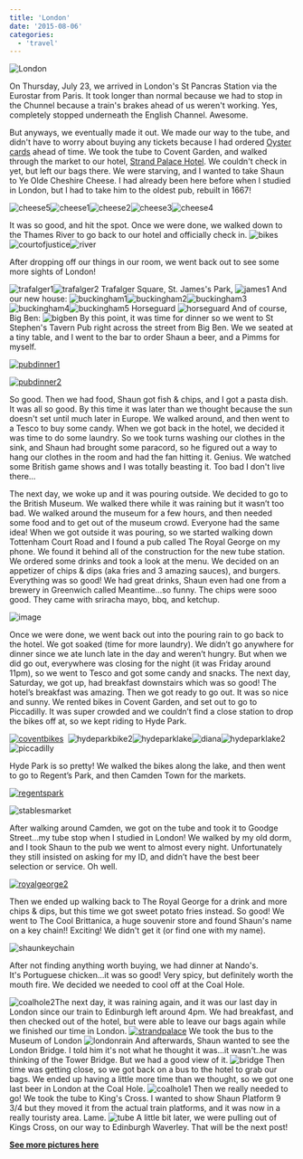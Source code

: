 ```yaml
---
title: 'London'
date: '2015-08-06'
categories:
  - 'travel'
---
```


![London](images/londonCBR.png)

On Thursday, July 23, we arrived in London's St Pancras Station via the Eurostar from Paris. It took longer than normal because we had to stop in the Chunnel because a train's brakes ahead of us weren't working. Yes, completely stopped underneath the English Channel. Awesome.

But anyways, we eventually made it out. We made our way to the tube, and didn't have to worry about buying any tickets because I had ordered [Oyster cards](https://tfl.gov.uk/travel-information/visiting-london/) ahead of time. We took the tube to Covent Garden, and walked through the market to our hotel, [Strand Palace Hotel](https://www.strandpalacehotel.co.uk/). We couldn't check in yet, but left our bags there. We were starving, and I wanted to take Shaun to Ye Olde Cheshire Cheese. I had already been here before when I studied in London, but I had to take him to the oldest pub, rebuilt in 1667!

![cheese5](images/cheese5.jpg)![cheese1](images/cheese1.jpg)![cheese2](images/cheese2.jpg)![cheese3](images/cheese3.jpg)![cheese4](images/cheese4.jpg)

It was so good, and hit the spot. Once we were done, we walked down to the Thames River to go back to our hotel and officially check in. ![bikes](images/bikes.jpg)![courtofjustice](images/courtofjustice.jpg)![river](images/river.jpg)

After dropping off our things in our room, we went back out to see some more sights of London!

![trafalger1](images/trafalger1.jpg)![trafalger2](images/trafalger2.jpg) Trafalger Square, St. James's Park, ![james1](images/james1.jpg) And our new house: ![buckingham1](images/buckingham1.jpg)![buckingham2](images/buckingham2.jpg)![buckingham3](images/buckingham3.jpg)![buckingham4](images/buckingham4.jpg)![buckingham5](images/buckingham5.jpg) Horseguard ![horseguard](images/horseguard.jpg) And of course, Big Ben: ![bigben](images/bigben.jpg) By this point, it was time for dinner so we went to St Stephen's Tavern Pub right across the street from Big Ben. We we seated at a tiny table, and I went to the bar to order Shaun a beer, and a Pimms for myself.

[![pubdinner1](images/pubdinner1.jpg)](https://images-blogger-opensocial.googleusercontent.com/gadgets/proxy?url=http%3A%2F%2Fblog.kaleighscruggs.com%2Fwp-content%2Fuploads%2F2015%2F09%2Fpubdinner1.jpg&container=blogger&gadget=a&rewriteMime=image%2F*)

[![pubdinner2](images/pubdinner2.jpg)](https://images-blogger-opensocial.googleusercontent.com/gadgets/proxy?url=http%3A%2F%2Fblog.kaleighscruggs.com%2Fwp-content%2Fuploads%2F2015%2F09%2Fpubdinner2.jpg&container=blogger&gadget=a&rewriteMime=image%2F*)

So good. Then we had food, Shaun got fish & chips, and I got a pasta dish. It was all so good. By this time it was later than we thought because the sun doesn't set until much later in Europe. We walked around, and then went to a Tesco to buy some candy. When we got back in the hotel, we decided it was time to do some laundry. So we took turns washing our clothes in the sink, and Shaun had brought some paracord, so he figured out a way to hang our clothes in the room and had the fan hitting it. Genius. We watched some British game shows and I was totally beasting it. Too bad I don't live there...

The next day, we woke up and it was pouring outside. We decided to go to the British Museum. We walked there while it was raining but it wasn’t too bad. We walked around the museum for a few hours, and then needed some food and to get out of the museum crowd. Everyone had the same idea! When we got outside it was pouring, so we started walking down Tottenham Court Road and I found a pub called The Royal George on my phone. We found it behind all of the construction for the new tube station. We ordered some drinks and took a look at the menu. We decided on an appetizer of chips & dips (aka fries and 3 amazing sauces), and burgers. Everything was so good! We had great drinks, Shaun even had one from a brewery in Greenwich called Meantime…so funny. The chips were sooo good. They came with sriracha mayo, bbq, and ketchup.

![image](https://i0.wp.com/blog.kaleighscruggs.com/wp-content/uploads/2015/09/royalgeorge.jpg?w=1056?w=563 'royalgeorge')

Once we were done, we went back out into the pouring rain to go back to the hotel. We got soaked (time for more laundry). We didn’t go anywhere for dinner since we ate lunch late in the day and weren’t hungry. But when we did go out, everywhere was closing for the night (it was Friday around 11pm), so we went to Tesco and got some candy and snacks. The next day, Saturday, we got up, had breakfast downstairs which was so good! The hotel’s breakfast was amazing. Then we got ready to go out. It was so nice and sunny. We rented bikes in Covent Garden, and set out to go to Piccadilly. It was super crowded and we couldn’t find a close station to drop the bikes off at, so we kept riding to Hyde Park.

[![coventbikes](images/coventbikes.jpg)](http://blog.kaleighscruggs.com/wp-content/uploads/2015/09/coventbikes.jpg)  ![hydeparkbike2](images/hydeparkbike2.jpg)![hydeparklake](images/hydeparklake.jpg)![diana](images/diana.jpg)![hydeparklake2](images/hydeparklake2.jpg)![piccadilly](images/piccadilly.jpg)

Hyde Park is so pretty! We walked the bikes along the lake, and then went to go to Regent’s Park, and then Camden Town for the markets.

[![regentspark](images/regentspark.jpg)](https://images-blogger-opensocial.googleusercontent.com/gadgets/proxy?url=http%3A%2F%2Fblog.kaleighscruggs.com%2Fwp-content%2Fuploads%2F2015%2F09%2Fregentspark.jpg&container=blogger&gadget=a&rewriteMime=image%2F*)

![stablesmarket](images/stablesmarket.jpg)

After walking around Camden, we got on the tube and took it to Goodge Street…my tube stop when I studied in London! We walked by my old dorm, and I took Shaun to the pub we went to almost every night. Unfortunately they still insisted on asking for my ID, and didn’t have the best beer selection or service. Oh well.

[![royalgeorge2](images/royalgeorge2.jpg)](https://images-blogger-opensocial.googleusercontent.com/gadgets/proxy?url=http%3A%2F%2Fblog.kaleighscruggs.com%2Fwp-content%2Fuploads%2F2015%2F09%2Froyalgeorge2.jpg&container=blogger&gadget=a&rewriteMime=image%2F*)

Then we ended up walking back to The Royal George for a drink and more chips & dips, but this time we got sweet potato fries instead. So good! We went to The Cool Brittanica, a huge souvenir store and found Shaun's name on a key chain!! Exciting! We didn't get it (or find one with my name).

![shaunkeychain](images/shaunkeychain.jpg)

After not finding anything worth buying, we had dinner at Nando's. It's Portuguese chicken...it was so good! Very spicy, but definitely worth the mouth fire. We decided we needed to cool off at the Coal Hole.

![coalhole2](images/coalhole2.jpg)The next day, it was raining again, and it was our last day in London since our train to Edinburgh left around 4pm. We had breakfast, and then checked out of the hotel, but were able to leave our bags again while we finished our time in London. [![strandpalace](images/strandpalace.jpg)](http://blog.kaleighscruggs.com/wp-content/uploads/2015/09/strandpalace.jpg) We took the bus to the Museum of London ![londonrain](images/londonrain.jpg) And afterwards, Shaun wanted to see the London Bridge. I told him it's not what he thought it was...it wasn't..he was thinking of the Tower Bridge. But we had a good view of it. ![bridge](images/bridge.jpg) Then time was getting close, so we got back on a bus to the hotel to grab our bags. We ended up having a little more time than we thought, so we got one last beer in London at the Coal Hole. ![coalhole1](images/coalhole1.jpg) Then we really needed to go! We took the tube to King's Cross. I wanted to show Shaun Platform 9 3/4 but they moved it from the actual train platforms, and it was now in a really touristy area. Lame. ![tube](images/tube.jpg) A little bit later, we were pulling out of Kings Cross, on our way to Edinburgh Waverley. That will be the next post!

[**See more pictures here**](https://www.instagram.com/explore/tags/scruggsdoeurope/)

